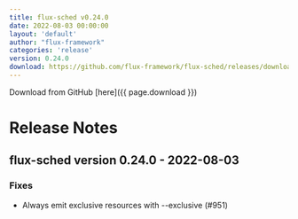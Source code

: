 ```yaml
---
title: flux-sched v0.24.0
date: 2022-08-03 00:00:00
layout: 'default'
author: "flux-framework"
categories: 'release'
version: 0.24.0
download: https://github.com/flux-framework/flux-sched/releases/download/v0.24.0/flux-sched-0.24.0.tar.gz
---
```


Download from GitHub [here]({{ page.download }})

# Release Notes

flux-sched version 0.24.0 - 2022-08-03
--------------------------------------

### Fixes

 * Always emit exclusive resources with --exclusive (#951)

